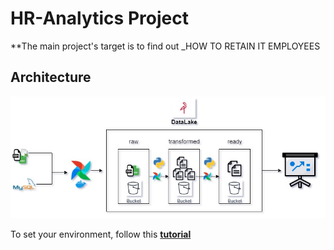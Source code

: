 # HR-Analytics Project
**The main project's target is to find out _HOW TO RETAIN IT EMPLOYEES

## Architecture
![Architecture](images/architecture.jpg)

To set your environment, follow this **[tutorial](https://quark-wineberry-cc8.notion.site/Stack-Bootcamp-de-Data-Science-ba4a89fb9940461792d3f57b63578268)**

